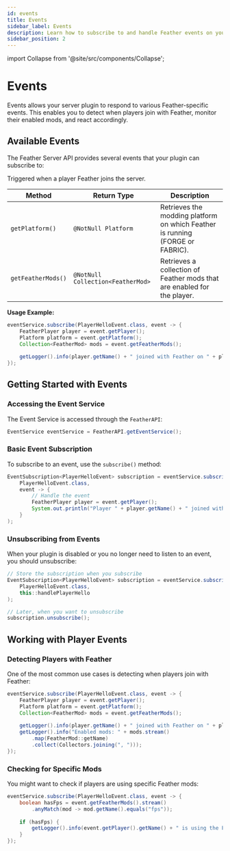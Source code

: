 ```yaml
---
id: events
title: Events
sidebar_label: Events
description: Learn how to subscribe to and handle Feather events on your Minecraft server
sidebar_position: 2
---
```


import Collapse from '@site/src/components/Collapse';

# Events

Events allows your server plugin to respond to various Feather-specific events. This enables you to detect when players join with Feather, monitor their enabled mods, and react accordingly.

## Available Events

The Feather Server API provides several events that your plugin can subscribe to:

<Collapse summary="PlayerHelloEvent">
Triggered when a player Feather joins the server.

| Method | Return Type | Description |
| ------ | ----------- | ----------- |
| `getPlatform()` | `@NotNull Platform` | Retrieves the modding platform on which Feather is running (FORGE or FABRIC). |
| `getFeatherMods()` | `@NotNull Collection<FeatherMod>` | Retrieves a collection of Feather mods that are enabled for the player. |

**Usage Example:**
```java
eventService.subscribe(PlayerHelloEvent.class, event -> {
    FeatherPlayer player = event.getPlayer();
    Platform platform = event.getPlatform();
    Collection<FeatherMod> mods = event.getFeatherMods();
    
    getLogger().info(player.getName() + " joined with Feather on " + platform);
});
```
</Collapse>

## Getting Started with Events

### Accessing the Event Service

The Event Service is accessed through the `FeatherAPI`:

```java
EventService eventService = FeatherAPI.getEventService();
```

### Basic Event Subscription

To subscribe to an event, use the `subscribe()` method:

```java
EventSubscription<PlayerHelloEvent> subscription = eventService.subscribe(
    PlayerHelloEvent.class,
    event -> {
        // Handle the event
        FeatherPlayer player = event.getPlayer();
        System.out.println("Player " + player.getName() + " joined with Feather!");
    }
);
```

### Unsubscribing from Events

When your plugin is disabled or you no longer need to listen to an event, you should unsubscribe:

```java
// Store the subscription when you subscribe
EventSubscription<PlayerHelloEvent> subscription = eventService.subscribe(
    PlayerHelloEvent.class, 
    this::handlePlayerHello
);

// Later, when you want to unsubscribe
subscription.unsubscribe();
```

## Working with Player Events

### Detecting Players with Feather

One of the most common use cases is detecting when players join with Feather:

```java
eventService.subscribe(PlayerHelloEvent.class, event -> {
    FeatherPlayer player = event.getPlayer();
    Platform platform = event.getPlatform();
    Collection<FeatherMod> mods = event.getFeatherMods();
    
    getLogger().info(player.getName() + " joined with Feather on " + platform);
    getLogger().info("Enabled mods: " + mods.stream()
        .map(FeatherMod::getName)
        .collect(Collectors.joining(", ")));
});
```

### Checking for Specific Mods

You might want to check if players are using specific Feather mods:

```java
eventService.subscribe(PlayerHelloEvent.class, event -> {
    boolean hasFps = event.getFeatherMods().stream()
        .anyMatch(mod -> mod.getName().equals("fps"));
        
    if (hasFps) {
        getLogger().info(event.getPlayer().getName() + " is using the FPS mod!");
    }
});
```